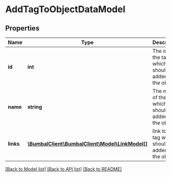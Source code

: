 # AddTagToObjectDataModel

## Properties
Name | Type | Description | Notes
------------ | ------------- | ------------- | -------------
**id** | **int** | The id of the tag which should be added to the object | [optional] 
**name** | **string** | The name of the tag which should be added to the object | [optional] 
**links** | [**\BumbalClient\BumbalClient\Model\LinkModel[]**](LinkModel.md) | link to the tag which should be added to the object | [optional] 

[[Back to Model list]](../README.md#documentation-for-models) [[Back to API list]](../README.md#documentation-for-api-endpoints) [[Back to README]](../README.md)


